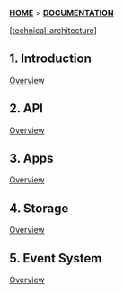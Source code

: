 [**HOME**](Home) > [**DOCUMENTATION**](dsp-documentation)

[[technical-architecture]]

## 1. Introduction
[Overview](overview)

## 2. API
[Overview](overview-api)

## 3. Apps
[Overview](overview-apps)

## 4. Storage
[Overview](overview-storage)

## 5. Event System
[Overview](overview-events)

[technical-architecture]: /dreamfactorysoftware/dsp-core/wiki/technical-documentation/images/dsp-architecture.png
